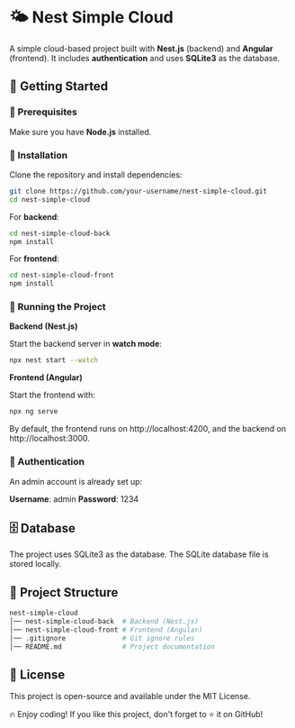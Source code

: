 # 🌤️ Nest Simple Cloud

A simple cloud-based project built with **Nest.js** (backend) and **Angular** (frontend). It includes **authentication** and uses **SQLite3** as the database.

## 🚀 Getting Started

### 📌 Prerequisites

Make sure you have **Node.js** installed.  

### 🔧 Installation

Clone the repository and install dependencies:

```bash
git clone https://github.com/your-username/nest-simple-cloud.git
cd nest-simple-cloud
```

For **backend**:

```bash
cd nest-simple-cloud-back
npm install
```

For **frontend**:

```bash
cd nest-simple-cloud-front
npm install
```

### 🏃 Running the Project

**Backend (Nest.js)**

Start the backend server in **watch mode**:

```bash
npx nest start --watch
```

**Frontend (Angular)**

Start the frontend with:

```bash
npx ng serve
```

By default, the frontend runs on http://localhost:4200, and the backend on http://localhost:3000.


### 🔑 Authentication

An admin account is already set up:

**Username**: admin
**Password**: 1234

## 🗄️ Database

The project uses SQLite3 as the database. The SQLite database file is stored locally.

## 📂 Project Structure

```bash
nest-simple-cloud
│── nest-simple-cloud-back  # Backend (Nest.js)
│── nest-simple-cloud-front # Frontend (Angular)
│── .gitignore              # Git ignore rules
│── README.md               # Project documentation
```

## 📜 License

This project is open-source and available under the MIT License.

🔥 Enjoy coding! If you like this project, don't forget to ⭐ it on GitHub!